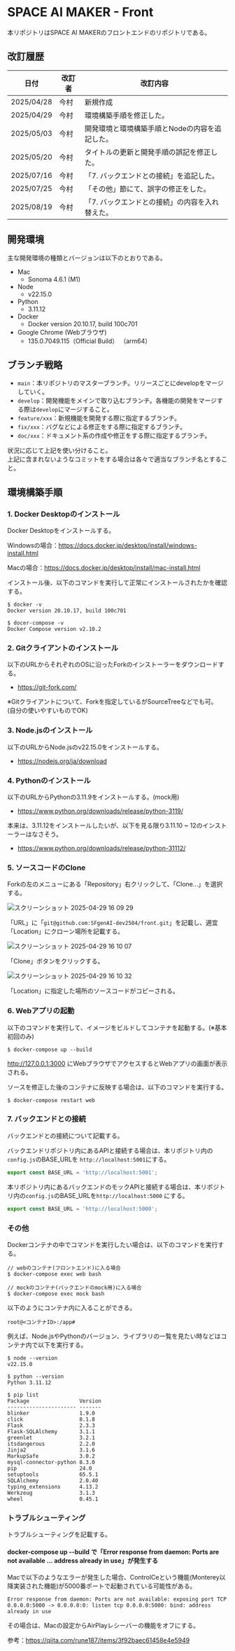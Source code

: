 # SPACE AI MAKER - Front

本リポジトリはSPACE AI MAKERのフロントエンドのリポジトリである。

## 改訂履歴

| 日付         | 改訂者 | 改訂内容                      |
|------------|-----|---------------------------|
| 2025/04/28 | 今村  | 新規作成                      |
| 2025/04/29 | 今村  | 環境構築手順を修正した。              |
| 2025/05/03 | 今村  | 開発環境と環境構築手順とNodeの内容を追記した。 |
| 2025/05/20 | 今村  | タイトルの更新と開発手順の誤記を修正した。     |
| 2025/07/16 | 今村  | 「7. バックエンドとの接続」を追記した。     |
| 2025/07/25 | 今村  | 「その他」節にて、誤字の修正をした。        |
| 2025/08/19 | 今村  | 「7. バックエンドとの接続」の内容を入れ替えた。 |

## 開発環境

主な開発環境の種類とバージョンは以下のとおりである。

* Mac
    * Sonoma 4.6.1 (M1)
* Node
    * v22.15.0
* Python
    * 3.11.12
* Docker
    * Docker version 20.10.17, build 100c701
* Google Chrome (Webブラウザ)
    * 135.0.7049.115（Official Build） （arm64）

## ブランチ戦略

* `main`：本リポジトリのマスターブランチ。リリースごとにdevelopをマージしていく。
* `develop`：開発機能をメインで取り込むブランチ。各機能の開発をマージする際は`develop`にマージすること。
* `feature/xxx`：新規機能を開発する際に指定するブランチ。
* `fix/xxx`：バグなどによる修正をする際に指定するブランチ。
* `doc/xxx`：ドキュメント系の作成や修正をする際に指定するブランチ。

状況に応じて上記を使い分けること。  
上記に含まれないようなコミットをする場合は各々で適当なブランチ名とすること。

## 環境構築手順

### 1. Docker Desktopのインストール

Docker Desktopをインストールする。

Windowsの場合：https://docs.docker.jp/desktop/install/windows-install.html

Macの場合：https://docs.docker.jp/desktop/install/mac-install.html

インストール後、以下のコマンドを実行して正常にインストールされたかを確認する。

```
$ docker -v
Docker version 20.10.17, build 100c701
```

```
$ docer-compose -v
Docker Compose version v2.10.2
```

### 2. Gitクライアントのインストール

以下のURLからそれぞれのOSに沿ったForkのインストーラーをダウンロードする。

* https://git-fork.com/

※Gitクライアントについて、Forkを指定しているがSourceTreeなどでも可。  
(自分の使いやすいものでOK)

### 3. Node.jsのインストール

以下のURLからNode.jsのv22.15.0をインストールする。

* https://nodejs.org/ja/download

### 4. Pythonのインストール

以下のURLからPythonの3.11.9をインストールする。(mock用)

* https://www.python.org/downloads/release/python-3119/

本来は、3.11.12をインストールしたいが、以下を見る限り3.11.10 ~ 12のインストーラーはなさそう。

* https://www.python.org/downloads/release/python-31112/

### 5. ソースコードのClone

Forkの左のメニューにある「Repository」右クリックして、「Clone...」を選択する。

![スクリーンショット 2025-04-29 16 09 29](https://github.com/user-attachments/assets/aa9c9043-39ad-4c34-8f88-40b2f0587c0c)

「URL」に「`git@github.com:SFgenAI-dev2504/front.git`」を記載し、適宜「Location」にクローン場所を記載する。

![スクリーンショット 2025-04-29 16 10 07](https://github.com/user-attachments/assets/d9334137-e477-4d69-80e1-d3f8ead4f06b)

「Clone」ボタンをクリックする。

![スクリーンショット 2025-04-29 16 10 32](https://github.com/user-attachments/assets/8b99ce0a-69df-4458-8a66-4c86cd9b4b0f)

「Location」に指定した場所のソースコードがコピーされる。

### 6. Webアプリの起動

以下のコマンドを実行して、イメージをビルドしてコンテナを起動する。(※基本初回のみ)

```docker
$ docker-compose up --build
```

http://127.0.0.1:3000 にWebブラウザでアクセスするとWebアプリの画面が表示される。

ソースを修正した後のコンテナに反映する場合は、以下のコマンドを実行する。

```docker
$ docker-compose restart web
```

### 7. バックエンドとの接続

バックエンドとの接続について記載する。

バックエンドリポジトリ内にあるAPIと接続する場合は、本リポジトリ内の`config.js`のBASE_URLを
`http://localhost:5001`にする。

```js
export const BASE_URL = 'http://localhost:5001';
```

本リポジトリ内にあるバックエンドのモックAPIと接続する場合は、本リポジトリ内の`config.js`のBASE_URLを`http://localhost:5000`
にする。

```js
export const BASE_URL = 'http://localhost:5000';
```

### その他

Dockerコンテナの中でコマンドを実行したい場合は、以下のコマンドを実行する。

```
// webのコンテナ(フロントエンド)に入る場合
$ docker-compose exec web bash

// mockのコンテナ(バックエンドのmock用)に入る場合
$ docker-compose exec mock bash
```

以下のようにコンテナ内に入ることができる。

```
root@<コンテナID>:/app#
```

例えば、Node.jsやPythonのバージョン、ライブラリの一覧を見たい時などはコンテナ内で以下を実行する。

```
$ node --version
v22.15.0
```

```
$ python --version
Python 3.11.12
```

```
$ pip list
Package                Version
---------------------- -------
blinker                1.9.0
click                  8.1.8
Flask                  2.3.3
Flask-SQLAlchemy       3.1.1
greenlet               3.2.1
itsdangerous           2.2.0
Jinja2                 3.1.6
MarkupSafe             3.0.2
mysql-connector-python 8.3.0
pip                    24.0
setuptools             65.5.1
SQLAlchemy             2.0.40
typing_extensions      4.13.2
Werkzeug               3.1.3
wheel                  0.45.1
```

### トラブルシューティング

トラブルシューティングを記載する。

#### docker-compose up --build で「Error response from daemon: Ports are not available ... address already in use」が発生する

Macで以下のようなエラーが発生した場合、ControlCeという機能(Monterey以降実装された機能)が5000番ポートで起動されている可能性がある。

```
Error response from daemon: Ports are not available: exposing port TCP 0.0.0.0:5000 -> 0.0.0.0:0: listen tcp 0.0.0.0:5000: bind: address already in use
```

その場合は、Macの設定からAirPlayレシーバーの機能をオフにする。

参考：https://qiita.com/rune187/items/3f92baec61458e4e5949

